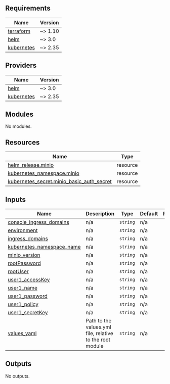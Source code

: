 <!-- BEGIN_TF_DOCS -->
## Requirements

| Name | Version |
|------|---------|
| <a name="requirement_terraform"></a> [terraform](#requirement\_terraform) | ~> 1.10 |
| <a name="requirement_helm"></a> [helm](#requirement\_helm) | ~> 3.0 |
| <a name="requirement_kubernetes"></a> [kubernetes](#requirement\_kubernetes) | ~> 2.35 |

## Providers

| Name | Version |
|------|---------|
| <a name="provider_helm"></a> [helm](#provider\_helm) | ~> 3.0 |
| <a name="provider_kubernetes"></a> [kubernetes](#provider\_kubernetes) | ~> 2.35 |

## Modules

No modules.

## Resources

| Name | Type |
|------|------|
| [helm_release.minio](https://registry.terraform.io/providers/hashicorp/helm/latest/docs/resources/release) | resource |
| [kubernetes_namespace.minio](https://registry.terraform.io/providers/hashicorp/kubernetes/latest/docs/resources/namespace) | resource |
| [kubernetes_secret.minio_basic_auth_secret](https://registry.terraform.io/providers/hashicorp/kubernetes/latest/docs/resources/secret) | resource |

## Inputs

| Name | Description | Type | Default | Required |
|------|-------------|------|---------|:--------:|
| <a name="input_console_ingress_domains"></a> [console\_ingress\_domains](#input\_console\_ingress\_domains) | n/a | `string` | n/a | yes |
| <a name="input_environment"></a> [environment](#input\_environment) | n/a | `string` | n/a | yes |
| <a name="input_ingress_domains"></a> [ingress\_domains](#input\_ingress\_domains) | n/a | `string` | n/a | yes |
| <a name="input_kubernetes_namespace_name"></a> [kubernetes\_namespace\_name](#input\_kubernetes\_namespace\_name) | n/a | `string` | n/a | yes |
| <a name="input_minio_version"></a> [minio\_version](#input\_minio\_version) | n/a | `string` | n/a | yes |
| <a name="input_rootPassword"></a> [rootPassword](#input\_rootPassword) | n/a | `string` | n/a | yes |
| <a name="input_rootUser"></a> [rootUser](#input\_rootUser) | n/a | `string` | n/a | yes |
| <a name="input_user1_accessKey"></a> [user1\_accessKey](#input\_user1\_accessKey) | n/a | `string` | n/a | yes |
| <a name="input_user1_name"></a> [user1\_name](#input\_user1\_name) | n/a | `string` | n/a | yes |
| <a name="input_user1_password"></a> [user1\_password](#input\_user1\_password) | n/a | `string` | n/a | yes |
| <a name="input_user1_policy"></a> [user1\_policy](#input\_user1\_policy) | n/a | `string` | n/a | yes |
| <a name="input_user1_secretKey"></a> [user1\_secretKey](#input\_user1\_secretKey) | n/a | `string` | n/a | yes |
| <a name="input_values_yaml"></a> [values\_yaml](#input\_values\_yaml) | Path to the values.yml file, relative to the root module | `string` | n/a | yes |

## Outputs

No outputs.
<!-- END_TF_DOCS -->